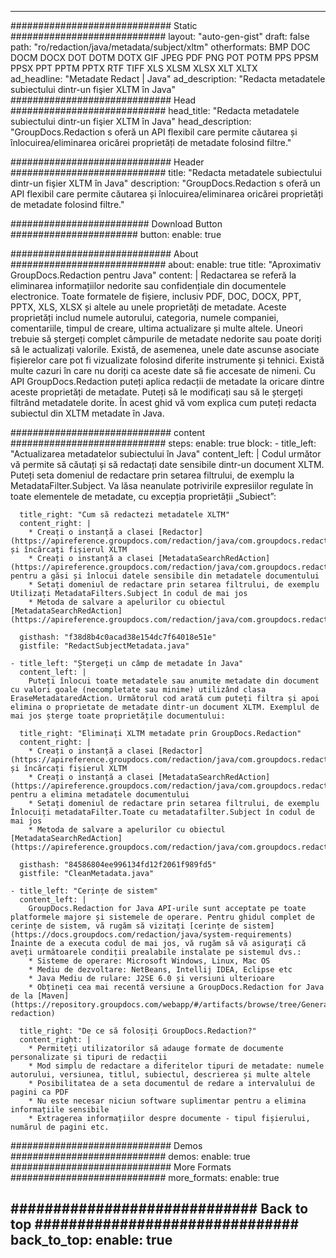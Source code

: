 
---
############################# Static ############################
layout: "auto-gen-gist" 
draft: false
path: "ro/redaction/java/metadata/subject/xltm"
otherformats: BMP DOC DOCM DOCX DOT DOTM DOTX GIF JPEG PDF PNG POT POTM PPS PPSM PPSX PPT PPTM PPTX RTF TIFF XLS XLSM XLSX XLT XLTX  
ad_headline: "Metadate Redact | Java"
ad_description: "Redacta metadatele subiectului dintr-un fişier XLTM în Java"
############################# Head ############################
head_title: "Redacta metadatele subiectului dintr-un fişier XLTM în Java"
head_description: "GroupDocs.Redaction s oferă un API flexibil care permite căutarea și înlocuirea/eliminarea oricărei proprietăți de metadate folosind filtre."

############################# Header ############################
title: "Redacta metadatele subiectului dintr-un fişier XLTM în Java"
description: "GroupDocs.Redaction s oferă un API flexibil care permite căutarea și înlocuirea/eliminarea oricărei proprietăți de metadate folosind filtre."

######################### Download Button #######################
button:
    enable: true

############################# About ############################
about:
    enable: true
    title: "Aproximativ GroupDocs.Redaction pentru Java"
    content: |
        Redactarea se referă la eliminarea informațiilor nedorite sau confidențiale din documentele electronice. Toate formatele de fișiere, inclusiv PDF, DOC, DOCX, PPT, PPTX, XLS, XLSX și altele au unele proprietăți de metadate. Aceste proprietăți includ numele autorului, categoria, numele companiei, comentariile, timpul de creare, ultima actualizare și multe altele. Uneori trebuie să ștergeți complet câmpurile de metadate nedorite sau poate doriți să le actualizați valorile. Există, de asemenea, unele date ascunse asociate fișierelor care pot fi vizualizate folosind diferite instrumente și tehnici. Există multe cazuri în care nu doriți ca aceste date să fie accesate de nimeni. Cu API GroupDocs.Redaction puteți aplica redacții de metadate la oricare dintre aceste proprietăți de metadate. Puteți să le modificați sau să le ștergeți filtrând metadatele dorite. În acest ghid vă vom explica cum puteți redacta subiectul din XLTM metadate în Java.

############################# content ############################
steps:
    enable: true
    block:
    - title_left: "Actualizarea metadatelor subiectului în Java"
      content_left: |
        Codul următor vă permite să căutați și să redactați date sensibile dintr-un document XLTM. Puteți seta domeniul de redactare prin setarea filtrului, de exemplu la MetadataFilter.Subject. Va lăsa neanulate potrivirile expresiilor regulate în toate elementele de metadate, cu excepția proprietății „Subiect”: 

      title_right: "Cum să redactezi metadatele XLTM"
      content_right: |
        * Creați o instanță a clasei [Redactor](https://apireference.groupdocs.com/redaction/java/com.groupdocs.redaction/Redactor) și încărcați fișierul XLTM
        * Creați o instanță a clasei [MetadataSearchRedAction](https://apireference.groupdocs.com/redaction/java/com.groupdocs.redaction.redactions/MetadataSearchRedaction) pentru a găsi și înlocui datele sensibile din metadatele documentului
        * Setați domeniul de redactare prin setarea filtrului, de exemplu Utilizați MetadataFilters.Subject în codul de mai jos
        * Metoda de salvare a apelurilor cu obiectul [MetadataSearchRedAction](https://apireference.groupdocs.com/redaction/java/com.groupdocs.redaction.redactions/MetadataSearchRedaction) 

      gisthash: "f38d8b4c0acad38e154dc7f64018e51e"
      gistfile: "RedactSubjectMetadata.java"
      
    - title_left: "Ștergeți un câmp de metadate în Java"
      content_left: |
        Puteți înlocui toate metadatele sau anumite metadate din document cu valori goale (necompletate sau minime) utilizând clasa EraseMetadataredAction. Următorul cod arată cum puteți filtra și apoi elimina o proprietate de metadate dintr-un document XLTM. Exemplul de mai jos șterge toate proprietățile documentului: 
        
      title_right: "Eliminați XLTM metadate prin GroupDocs.Redaction"
      content_right: |
        * Creați o instanță a clasei [Redactor](https://apireference.groupdocs.com/redaction/java/com.groupdocs.redaction/Redactor) și încărcați fișierul XLTM
        * Creați o instanță a clasei [MetadataSearchRedAction](https://apireference.groupdocs.com/redaction/java/com.groupdocs.redaction.redactions/MetadataSearchRedaction) pentru a elimina metadatele documentului
        * Setați domeniul de redactare prin setarea filtrului, de exemplu Înlocuiți metadataFilter.Toate cu metadatafilter.Subject în codul de mai jos
        * Metoda de salvare a apelurilor cu obiectul [MetadataSearchRedAction](https://apireference.groupdocs.com/redaction/java/com.groupdocs.redaction.redactions/MetadataSearchRedaction) 
        
      gisthash: "84586804ee996134fd12f2061f989fd5"
      gistfile: "CleanMetadata.java"

    - title_left: "Cerințe de sistem"
      content_left: |
        GroupDocs.Redaction for Java API-urile sunt acceptate pe toate platformele majore și sistemele de operare. Pentru ghidul complet de cerințe de sistem, vă rugăm să vizitați [cerințe de sistem](https://docs.groupdocs.com/redaction/java/system-requirements) Înainte de a executa codul de mai jos, vă rugăm să vă asigurați că aveți următoarele condiții prealabile instalate pe sistemul dvs.:
        * Sisteme de operare: Microsoft Windows, Linux, Mac OS
        * Mediu de dezvoltare: NetBeans, Intellij IDEA, Eclipse etc
        * Java Mediu de rulare: J2SE 6.0 și versiuni ulterioare
        * Obțineți cea mai recentă versiune a GroupDocs.Redaction for Java de la [Maven](https://repository.groupdocs.com/webapp/#/artifacts/browse/tree/General/repo/com/groupdocs/groupdocs-redaction)
        
      title_right: "De ce să folosiți GroupDocs.Redaction?"
      content_right: |
        * Permiteți utilizatorilor să adauge formate de documente personalizate și tipuri de redacții
        * Mod simplu de redactare a diferitelor tipuri de metadate: numele autorului, versiunea, titlul, subiectul, descrierea și multe altele
        * Posibilitatea de a seta documentul de redare a intervalului de pagini ca PDF
        * Nu este necesar niciun software suplimentar pentru a elimina informațiile sensibile
        * Extragerea informațiilor despre documente - tipul fișierului, numărul de pagini etc.
        

############################# Demos ############################
demos:
    enable: true
############################# More Formats ############################
more_formats:
    enable: true

############################# Back to top ###############################
back_to_top:
    enable: true
---